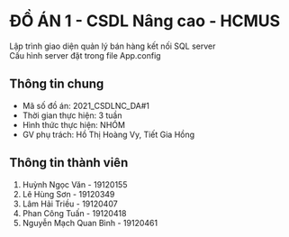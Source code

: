 # ĐỒ ÁN 1 - CSDL Nâng cao - HCMUS
Lập trình giao diện quản lý bán hàng kết nối SQL server<br>
Cấu hình server đặt trong file App.config

## Thông tin chung
* Mã số đồ án: 2021_CSDLNC_DA#1
* Thời gian thực hiện: 3 tuần
* Hình thức thực hiện: NHÓM
* GV phụ trách: Hồ Thị Hoàng Vy, Tiết Gia Hồng

## Thông tin thành viên
1. Huỳnh Ngọc Văn - 19120155
2. Lê Hùng Sơn - 19120349
3. Lâm Hải Triều - 19120407
4. Phan Công Tuấn - 19120418
5. Nguyễn Mạch Quan Bình - 19120461
